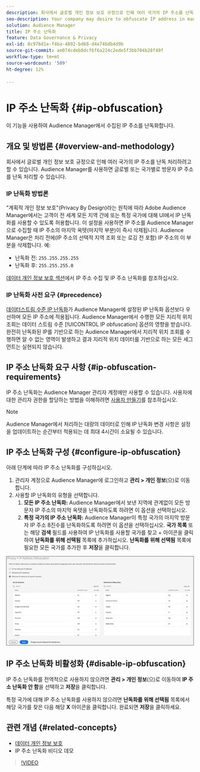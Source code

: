 ```yaml
---
description: 회사에서 글로벌 개인 정보 보호 규정으로 인해 여러 국가의 IP 주소를 난독 처리하려고 할 수 있습니다. Audience Manager를 사용하면 글로벌 또는 국가별로 방문자 IP 주소를 난독 처리할 수 있습니다.
seo-description: Your company may desire to obfuscate IP address in many countries due to global privacy regulations. Audience Manager allows you to obfuscate visitor IP addresses on a global or country-by-country basis.
solution: Audience Manager
title: IP 주소 난독화
feature: Data Governance & Privacy
exl-id: 8c976d1e-f4ba-4892-bd68-d4e74bdb4d9b
source-git-commit: ae074cdeb8dcf6f6a224c2ede5f3bb704b28f49f
workflow-type: tm+mt
source-wordcount: '509'
ht-degree: 12%

---
```


# IP 주소 난독화 {#ip-obfuscation}

이 기능을 사용하여 Audience Manager에서 수집된 IP 주소를 난독화합니다.

## 개요 및 방법론 {#overview-and-methodology}

회사에서 글로벌 개인 정보 보호 규정으로 인해 여러 국가의 IP 주소를 난독 처리하려고 할 수 있습니다. Audience Manager를 사용하면 글로벌 또는 국가별로 방문자 IP 주소를 난독 처리할 수 있습니다.

### IP 난독화 방법론

&quot;계획적 개인 정보 보호&quot;(Privacy By Design)라는 원칙에 따라 Adobe Audience Manager에서는 고객이 전 세계 모든 지역 간에 또는 특정 국가에 대해 UI에서 IP 난독화를 사용할 수 있도록 허용합니다. 이 설정을 사용하면 IP 주소를 Audience Manager으로 수집할 때 IP 주소의 마지막 옥텟(마지막 부분)이 즉시 삭제됩니다. Audience Manager은 처리 전에(IP 주소의 선택적 지역 조회 또는 로깅 전 포함) IP 주소의 이 부분을 삭제합니다. 예:

* 난독화 전: `255.255.255.255`
* 난독화 후: `255.255.255.0`

[데이터 개인 정보 보호 섹션](/help/using/overview/data-security-and-privacy/data-privacy.md)에서 IP 주소 수집 및 IP 주소 난독화를 참조하십시오.

### IP 난독화 사전 요구 {#precedence}

[데이터스트림 수준 IP 난독화](https://experienceleague.adobe.com/docs/experience-platform/edge/datastreams/configure.html?lang=ko#create)가 Audience Manager에 설정된 IP 난독화 옵션보다 우선하며 모든 IP 주소에 적용됩니다. Audience Manager에서 수행한 모든 지리적 위치 조회는 데이터 스트림 수준 [!UICONTROL IP obfuscation] 옵션의 영향을 받습니다. 완전히 난독화된 IP를 기반으로 하는 Audience Manager에서 지리적 위치 조회를 수행하면 알 수 없는 영역이 발생하고 결과 지리적 위치 데이터를 기반으로 하는 모든 세그먼트는 실현되지 않습니다.

## IP 주소 난독화 요구 사항 {#ip-obfuscation-requirements}

IP 주소 난독화는 Audience Manager 관리자 계정에만 사용할 수 있습니다. 사용자에 대한 관리자 권한을 할당하는 방법을 이해하려면 [사용자 만들기](/help/using/features/administration/administration-overview.md#create-users)를 참조하십시오.

>[!NOTE]
>
> Audience Manager에서 처리하는 대량의 데이터로 인해 IP 난독화 변경 사항은 설정을 업데이트하는 순간부터 적용되는 데 최대 4시간이 소요될 수 있습니다.

## IP 주소 난독화 구성 {#configure-ip-obfuscation}

아래 단계에 따라 IP 주소 난독화를 구성하십시오.

1. 관리자 계정으로 Audience Manager에 로그인하고 **관리 > 개인 정보**(으)로 이동합니다.
2. 사용할 IP 난독화의 유형을 선택합니다.
   1. **모든 IP 주소 난독화:** Audience Manager에서 보낸 지역에 관계없이 모든 방문자 IP 주소의 마지막 옥텟을 난독화하도록 하려면 이 옵션을 선택하십시오.
   2. **특정 국가의 IP 주소 난독화:** Audience Manager이 특정 국가의 마지막 방문자 IP 주소 8진수를 난독화하도록 하려면 이 옵션을 선택하십시오. **국가 목록** 또는 해당 **검색** 필드를 사용하여 IP 난독화를 사용할 국가를 찾고 + 아이콘을 클릭하여 **난독화를 위해 선택됨** 목록에 추가하십시오. **난독화를 위해 선택됨** 목록에 필요한 모든 국가를 추가한 후 **저장**&#x200B;을 클릭합니다.

![](assets/ip-obfuscation.png)

## IP 주소 난독화 비활성화 {#disable-ip-obfuscation}

IP 주소 난독화를 전역적으로 사용하지 않으려면 **관리 > 개인 정보**(으)로 이동하여 **IP 주소 난독화 안 함**&#x200B;을 선택하고 **저장**&#x200B;을 클릭합니다.

특정 국가에 대해 IP 주소 난독화를 사용하지 않으려면 **난독화를 위해 선택됨** 목록에서 해당 국가를 찾은 다음 해당 **X** 아이콘을 클릭합니다. 완료되면 **저장**&#x200B;을 클릭하세요.

## 관련 개념 {#related-concepts}

* [데이터 개인 정보 보호](/help/using/overview/data-security-and-privacy/data-privacy.md)
* IP 주소 난독화 비디오 데모
>[!VIDEO](https://video.tv.adobe.com/v/27218/)
